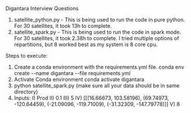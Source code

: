 Digantara Interview Questions
 
1. satellite_python.py  - This is being used to run the code in pure python. For 30 satellites, it took 13h to complete.
2. satellite_spark.py - This is being used to run the code in spark mode. For 30 satellites, it took 2.38h to complete. I tried multiple options of repartitions, but 8 worked best as my system is 8 core cpu.


Steps to execute:
1. Create a conda environment with the requirements.yml file.   conda env create --name digantara --file requirements.yml
2. Activate Conda environment    conda activate digantara
3. python satellite_spark.py   (make sure all your data should be in same directory)
4. Inputs: 
I) Prod
II) 0.1
III) 5
IV) [[(16.66673, 103.58196), (69.74973, -120.64459), (-21.09096, -119.71009), (-31.32309, -147.79778)]]
V) 8


